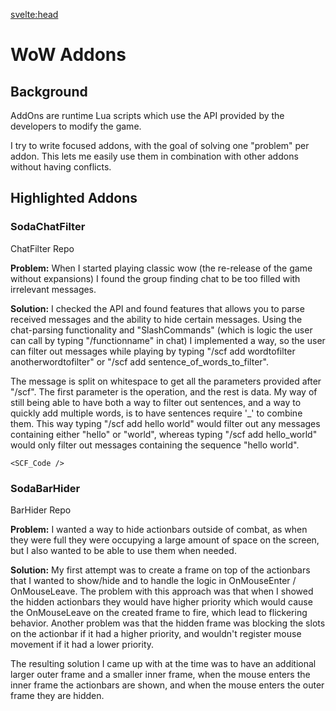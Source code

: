 <script>
    import MDVideo from "$lib/components/MDVideo.svelte"
    import Collapse from "$lib/components/Collapse.svelte";
    import ButtonLink from "$lib/components/ButtonLink.svelte";
    import SectionComponent from "$lib/components/SectionComponent.svelte"
    import SCF_Code from "$lib/snippets/chatfilter.md"
    import SBH_BarHider from "$lib/snippets/barhider.md"
</script>

<svelte:head>
<title>WoW Addons | David Bång</title>
</svelte:head>

<SectionComponent>

# WoW Addons

## Background

AddOns are runtime Lua scripts which use the API provided by the developers to modify the game. 

I try to write focused addons, with the goal of solving one "problem" per addon. This lets me easily use them in combination with other addons without having conflicts.

## Highlighted Addons

### SodaChatFilter

<ButtonLink isGithubLink=true href="https://github.com/SodaAddons/WOTLK-SodaChatFilter">
    ChatFilter Repo
</ButtonLink>


**Problem:**
When I started playing classic wow (the re-release of the game without expansions) I found the group finding chat to be too filled with irrelevant messages.

**Solution:**
I checked the API and found features that allows you to parse received messages and the ability to hide certain messages. Using the chat-parsing functionality and "SlashCommands" (which is logic the user can call by typing "/functionname" in chat) I implemented a way, so the user can filter out messages while playing by typing "/scf add wordtofilter anotherwordtofilter" or "/scf add sentence_of_words_to_filter".

The message is split on whitespace to get all the parameters provided after "/scf". The first parameter is the operation, and the rest is data. My way of still being able to have both a way to filter out sentences, and a way to quickly add multiple words, is to have sentences require '_' to combine them. This way typing "/scf add hello world" would filter out any messages containing either "hello" or "world", whereas typing "/scf add hello_world" would only filter out messages containing the sequence "hello world".

<Collapse title="Chatfilter Code">

    <SCF_Code />
</Collapse>


<MDVideo width="1280" height="720" src="/projectmedia/addons/chatfilter.mp4" alt="video shows messages in wow chat appearing, chat filters getting added and then messages filtered appearing in yellow"/>



### SodaBarHider

<ButtonLink isGithubLink=true href="https://github.com/SodaAddons/WOTLK-SodaBarHider">
    BarHider Repo
</ButtonLink>

**Problem:** I wanted a way to hide actionbars outside of combat, as when they were full they were occupying a large amount of space on the screen, but I also wanted to be able to use them when needed.


**Solution:** My first attempt was to create a frame on top of the actionbars that I wanted to show/hide and to handle the logic in OnMouseEnter / OnMouseLeave. The problem with this approach was that when I showed the hidden actionbars they would have higher priority which would cause the OnMouseLeave on the created frame to fire, which lead to flickering behavior. Another problem was that the hidden frame was blocking the slots on the actionbar if it had a higher priority, and wouldn't register mouse movement if it had a lower priority.

The resulting solution I came up with at the time was to have an additional larger outer frame and a smaller inner frame, when the mouse enters the inner frame the actionbars are shown, and when the mouse enters the outer frame they are hidden.

<!-- <Collapse title="Bar Hiding Code">
    <SBH_BarHider />
</Collapse> -->



<MDVideo width="1280" height="720" src="/projectmedia/addons/showhidebars.mp4" alt="a video showing the actionbars in wow overlaid with green rectangles, the actionbars disappearing and reappearing when the mouse enters the outer and inner rectangles"/>




</SectionComponent>